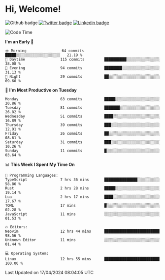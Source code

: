   # Hi, Welcome!
  ![Github badge](https://img.shields.io/github/followers/kraken-afk.svg?style=social&label=Follow&maxAge=2592000)
  [![Twitter badge](https://img.shields.io/badge/-Twitter-00acee?style=flat-square&logo=Twitter&logoColor=white)](https://twitter.com/trshppl)
  [![Linkedin badge](https://img.shields.io/badge/LinkedIn-0077B5?style=flat-square&logo=linkedin&logoColor=white)](https://www.linkedin.com/in/noveanrer)
<!--START_SECTION:waka-->
![Code Time](http://img.shields.io/badge/Code%20Time-148%20hrs%2044%20mins-blue)

**I'm an Early 🐤** 

```text
🌞 Morning                64 commits          █████░░░░░░░░░░░░░░░░░░░░   21.19 % 
🌆 Daytime                115 commits         ██████████░░░░░░░░░░░░░░░   38.08 % 
🌃 Evening                94 commits          ████████░░░░░░░░░░░░░░░░░   31.13 % 
🌙 Night                  29 commits          ██░░░░░░░░░░░░░░░░░░░░░░░   09.60 % 
```
📅 **I'm Most Productive on Tuesday** 

```text
Monday                   63 commits          █████░░░░░░░░░░░░░░░░░░░░   20.86 % 
Tuesday                  81 commits          ███████░░░░░░░░░░░░░░░░░░   26.82 % 
Wednesday                51 commits          ████░░░░░░░░░░░░░░░░░░░░░   16.89 % 
Thursday                 39 commits          ███░░░░░░░░░░░░░░░░░░░░░░   12.91 % 
Friday                   26 commits          ██░░░░░░░░░░░░░░░░░░░░░░░   08.61 % 
Saturday                 31 commits          ███░░░░░░░░░░░░░░░░░░░░░░   10.26 % 
Sunday                   11 commits          █░░░░░░░░░░░░░░░░░░░░░░░░   03.64 % 
```


📊 **This Week I Spent My Time On** 

```text
💬 Programming Languages: 
TypeScript               7 hrs 36 mins       ███████████████░░░░░░░░░░   58.86 % 
Rust                     2 hrs 28 mins       █████░░░░░░░░░░░░░░░░░░░░   19.14 % 
Lua                      2 hrs 17 mins       ████░░░░░░░░░░░░░░░░░░░░░   17.67 % 
TOML                     17 mins             █░░░░░░░░░░░░░░░░░░░░░░░░   02.28 % 
JavaScript               11 mins             ░░░░░░░░░░░░░░░░░░░░░░░░░   01.53 % 

🔥 Editors: 
Neovim                   12 hrs 44 mins      █████████████████████████   98.56 % 
Unknown Editor           11 mins             ░░░░░░░░░░░░░░░░░░░░░░░░░   01.44 % 

💻 Operating System: 
Linux                    12 hrs 55 mins      █████████████████████████   100.00 % 
```


 Last Updated on 17/04/2024 08:04:05 UTC
<!--END_SECTION:waka-->